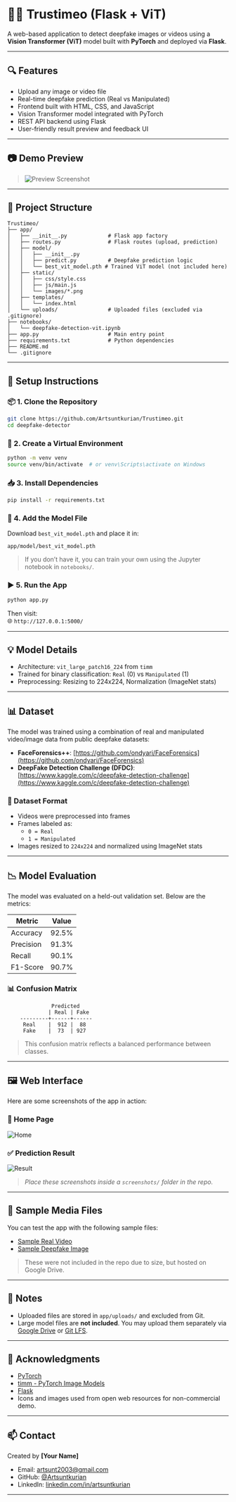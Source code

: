 # 🕵️‍♂️ Trustimeo (Flask + ViT)

A web-based application to detect deepfake images or videos using a **Vision Transformer (ViT)** model built with **PyTorch** and deployed via **Flask**.

---

## 🔍 Features

- Upload any image or video file
- Real-time deepfake prediction (Real vs Manipulated)
- Frontend built with HTML, CSS, and JavaScript
- Vision Transformer model integrated with PyTorch
- REST API backend using Flask
- User-friendly result preview and feedback UI

---

## 📷 Demo Preview

> ![Preview Screenshot](screenshots/web_ui.png)  


---

## 📁 Project Structure

```
Trustimeo/
├── app/
│   ├── __init__.py             # Flask app factory
│   ├── routes.py               # Flask routes (upload, prediction)
│   ├── model/
│   │   ├── __init__.py
│   │   ├── predict.py          # Deepfake prediction logic
│   │   └── best_vit_model.pth # Trained ViT model (not included here)
│   ├── static/
│   │   ├── css/style.css
│   │   ├── js/main.js
│   │   └── images/*.png
│   ├── templates/
│   │   └── index.html
│   └── uploads/                # Uploaded files (excluded via .gitignore)
├── notebooks/
│   └── deepfake-detection-vit.ipynb
├── app.py                      # Main entry point
├── requirements.txt            # Python dependencies
├── README.md
└── .gitignore
```

---

## 🚀 Setup Instructions

### 📦 1. Clone the Repository

```bash
git clone https://github.com/Artsuntkurian/Trustimeo.git
cd deepfake-detector
```

### 🐍 2. Create a Virtual Environment

```bash
python -m venv venv
source venv/bin/activate  # or venv\Scripts\activate on Windows
```

### 📥 3. Install Dependencies

```bash
pip install -r requirements.txt
```

### 🤖 4. Add the Model File

Download `best_vit_model.pth` and place it in:

```
app/model/best_vit_model.pth
```

> If you don’t have it, you can train your own using the Jupyter notebook in `notebooks/`.

### ▶️ 5. Run the App

```bash
python app.py
```

Then visit:  
🌐 `http://127.0.0.1:5000/`

---

## 💡 Model Details

- Architecture: `vit_large_patch16_224` from `timm`
- Trained for binary classification: `Real` (0) vs `Manipulated` (1)
- Preprocessing: Resizing to 224x224, Normalization (ImageNet stats)

---

## 📊 Dataset

The model was trained using a combination of real and manipulated video/image data from public deepfake datasets:

- **FaceForensics++**: [https://github.com/ondyari/FaceForensics](https://github.com/ondyari/FaceForensics)
- **DeepFake Detection Challenge (DFDC)**: [https://www.kaggle.com/c/deepfake-detection-challenge](https://www.kaggle.com/c/deepfake-detection-challenge)

### 📁 Dataset Format

- Videos were preprocessed into frames
- Frames labeled as:
  - `0 = Real`
  - `1 = Manipulated`
- Images resized to `224x224` and normalized using ImageNet stats

---

## 📉 Model Evaluation

The model was evaluated on a held-out validation set. Below are the metrics:

| Metric         | Value     |
|----------------|-----------|
| Accuracy       | 92.5%     |
| Precision      | 91.3%     |
| Recall         | 90.1%     |
| F1-Score       | 90.7%     |

### 📊 Confusion Matrix

```
              Predicted
             | Real | Fake
    ---------+------+------
     Real    |  912 |  88
     Fake    |  73  | 927
```

> This confusion matrix reflects a balanced performance between classes.

---

## 🖼️ Web Interface

Here are some screenshots of the app in action:

### 🔘 Home Page
![Home](screenshots/web_ui.png)



### ✅ Prediction Result
![Result](screenshots/result.png)

> _Place these screenshots inside a `screenshots/` folder in the repo._

---

## 🧪 Sample Media Files

You can test the app with the following sample files:

- [Sample Real Video](https://drive.google.com/file/d/...)  
- [Sample Deepfake Image](https://drive.google.com/file/d/...)

> These were not included in the repo due to size, but hosted on Google Drive.

---

## 📌 Notes

- Uploaded files are stored in `app/uploads/` and excluded from Git.
- Large model files are **not included**. You may upload them separately via [Google Drive](https://drive.google.com) or [Git LFS](https://git-lfs.com/).

---

## 🙌 Acknowledgments

- [PyTorch](https://pytorch.org/)
- [timm - PyTorch Image Models](https://github.com/rwightman/pytorch-image-models)
- [Flask](https://flask.palletsprojects.com/)
- Icons and images used from open web resources for non-commercial demo.

---

## 📫 Contact

Created by **[Your Name]**

- Email: artsunt2003@gmail.com
- GitHub: [@Artsuntkurian](https://github.com/Artsuntkurian)
- LinkedIn: [linkedin.com/in/artsuntkurian](https://linkedin.com/in/artsuntkurian)

---
